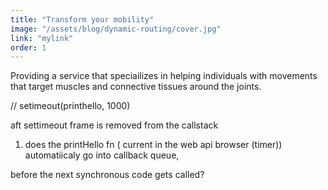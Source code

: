 ```yaml
---
title: "Transform your mobility"
image: "/assets/blog/dynamic-routing/cover.jpg"
link: "mylink"
order: 1
---
```


Providing a service that speciailizes in helping individuals with movements that target muscles and connective tissues around the joints.

// setimeout(printhello, 1000)

aft settimeout frame is removed from the callstack

1. does the printHello fn ( current in the web api browser (timer)) automatiicaly go into callback queue,

before the next synchronous code gets called?
